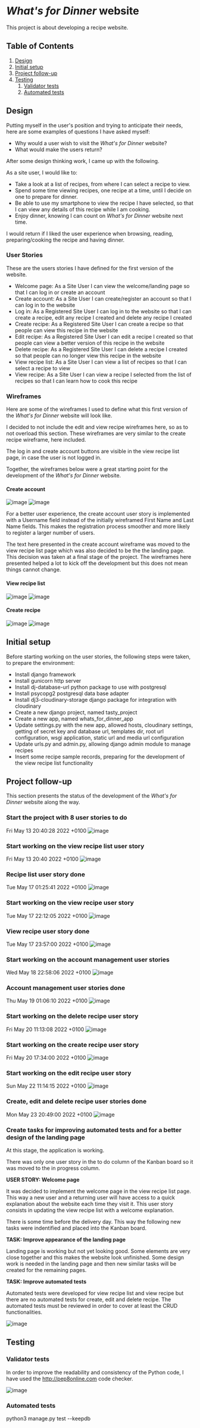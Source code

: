 # <em>What's for Dinner</em> website

This project is about developing a recipe website.

## Table of Contents

1. [Design](#design)
2. [Initial setup](#initial-setup)
3. [Project follow-up](#project-follow-up)
4. [Testing](#testing)
   1. [Validator tests](#validator-tests)
   2. [Automated tests](#automated-tests)

## Design

Putting myself in the user's position and trying to anticipate their needs, here are some examples of questions I have asked myself:

* Why would a user wish to visit the <em>What's for Dinner</em> website?
* What would make the users return?

After some design thinking work, I came up with the following.

As a site user, I would like to:
* Take a look at a list of recipes, from where I can select a recipe to view.
* Spend some time viewing recipes, one recipe at a time, until I decide on one to prepare for dinner.
* Be able to use my smartphone to view the recipe I have selected, so that I can view any details of this recipe while I am cooking.
* Enjoy dinner, knowing I can count on <em>What's for Dinner</em> website next time.

I would return if I liked the user experience when browsing, reading, preparing/cooking the recipe and having dinner.

### User Stories

These are the users stories I have defined for the first version of the website.

* Welcome page: As a Site User I can view the welcome/landing page so that I can log in or create an account
* Create account: As a Site User I can create/register an account so that I can log in to the website
* Log in: As a Registered Site User I can log in to the website so that I can create a recipe, edit any recipe I created and delete any recipe I created
* Create recipe: As a Registered Site User I can create a recipe so that people can view this recipe in the website
* Edit recipe: As a Registered Site User I can edit a recipe I created so that people can view a better version of this recipe in the website
* Delete recipe: As a Registered Site User I can delete a recipe I created so that people can no longer view this recipe in the website
* View recipe list: As a Site User I can view a list of recipes so that I can select a recipe to view
* View recipe: As a Site User I can view a recipe I selected from the list of recipes so that I can learn how to cook this recipe

### Wireframes

Here are some of the wireframes I used to define what this first version of the <em>What's for Dinner</em> website will look like.

I decided to not include the edit and view recipe wireframes here, so as to not overload this section. These wireframes are very similar to the create recipe wireframe, here included.

The log in and create account buttons are visible in the view recipe list page, in case the user is not logged in.

Together, the wireframes below were a great starting point for the development of the <em>What's for Dinner</em> website.

#### Create account

![image](https://user-images.githubusercontent.com/87392921/168344041-18c22795-d9e1-4bc3-a16a-f4a524a72b81.png)
![image](https://user-images.githubusercontent.com/87392921/168336912-b00816a5-f39a-4b38-bd31-109a8fc72a27.png)

For a better user experience, the create account user story is implemented with a Username field instead of the initially wireframed First Name and Last Name fields. This makes the registration process smoother and more likely to register a larger number of users.

The text here presented in the create account wireframe was moved to the view recipe list page which was also decided to be the the landing page. This decision was taken at a final stage of the project. The wireframes here presented helped a lot to kick off the development but this does not mean things cannot change.

#### View recipe list

![image](https://user-images.githubusercontent.com/87392921/168376267-d1926b42-ba3a-4613-ab98-d75a4848698f.png)
![image](https://user-images.githubusercontent.com/87392921/168343499-e5c7ccbf-5992-4bc1-83ad-e916ef1799ae.png)

#### Create recipe

![image](https://user-images.githubusercontent.com/87392921/168366511-061497bd-3983-4409-b4f5-132a579446f0.png)
![image](https://user-images.githubusercontent.com/87392921/168367108-16854308-335c-4a3d-88d9-526afbd10c9b.png)

## Initial setup

Before starting working on the user stories, the following steps were taken, to prepare the environment:

* Install django framework 
* Install gunicorn http server
* Install dj-database-url python package to use with postgresql
* Install psycopg2 postgresql data base adapter
* Install dj3-cloudinary-storage django package for integration with cloudinary
* Create a new django project, named tasty_project
* Create a new app, named whats_for_dinner_app
* Update settings.py with the new app, allowed hosts, cloudinary settings, getting of secret key and database url, templates dir, root url configuration, wsgi application, static url and media url configuration
* Update urls.py and admin.py, allowing django admin module to manage recipes
* Insert some recipe sample records, preparing for the development of the view recipe list functionality

## Project follow-up

This section presents the status of the development of the <em>What's for Dinner</em> website along the way.

### Start the project with 8 user stories to do

Fri May 13 20:40:28 2022 +0100
![image](https://user-images.githubusercontent.com/87392921/168377764-24ce531b-60ae-4e17-8682-23b9382b96d0.png)

### Start working on the view recipe list user story

Fri May 13 20:40 2022 +0100
![image](https://user-images.githubusercontent.com/87392921/168442707-5aba4960-23bb-4d9a-8983-f8be1292c173.png)

### Recipe list user story done

Tue May 17 01:25:41 2022 +0100
![image](https://user-images.githubusercontent.com/87392921/168701190-04a767c6-c4ab-40da-836f-082288f5e7e2.png)

### Start working on the view recipe user story

Tue May 17 22:12:05 2022 +0100
![image](https://user-images.githubusercontent.com/87392921/168908599-94cd32ba-0ef3-43e2-ac74-d0b5298a61b1.png)

### View recipe user story done

Tue May 17 23:57:00 2022 +0100
![image](https://user-images.githubusercontent.com/87392921/168925325-f6e48f7c-cd82-4efb-9eca-2f783cf19bb9.png)

### Start working on the account management user stories

Wed May 18 22:58:06 2022 +0100
![image](https://user-images.githubusercontent.com/87392921/169162297-8dfc8815-2ca1-4063-9881-414b5d80d287.png)

### Account management user stories done

Thu May 19 01:06:10 2022 +0100
![image](https://user-images.githubusercontent.com/87392921/169174789-4f0d161c-e1d7-47ba-b0b6-5d4f09d1ab90.png)

### Start working on the delete recipe user story

Fri May 20 11:13:08 2022 +0100
![image](https://user-images.githubusercontent.com/87392921/169505968-070db246-463f-48e1-8a3c-2ce45293eeee.png)

### Start working on the create recipe user story

Fri May 20 17:34:00 2022 +0100
![image](https://user-images.githubusercontent.com/87392921/169572344-c5537216-93b4-439b-bf73-088f10793026.png)

### Start working on the edit recipe user story

Sun May 22 11:14:15 2022 +0100
![image](https://user-images.githubusercontent.com/87392921/169690266-99ff194d-55c2-4bc6-ad39-e6a7c0396556.png)

### Create, edit and delete recipe user stories done

Mon May 23 20:49:00 2022 +0100
![image](https://user-images.githubusercontent.com/87392921/169895704-81e96644-0103-480f-92f7-35666739a9cb.png)

### Create tasks for improving automated tests and for a better design of the landing page

At this stage, the application is working.

There was only one user story in the to do column of the Kanban board so it was moved to the in progress column.

**USER STORY: Welcome page**

It was decided to implement the welcome page in the view recipe list page. This way a new user and a returning user will have access to a quick explanation about the website each time they visit it. This user story consists in updating the view recipe list with a welcome explanation.

There is some time before the delivery day. This way the following new tasks were indentified and placed into the Kanban board.

**TASK: Improve appearance of the landing page**

Landing page is working but not yet looking good. Some elements are very close together and this makes the website look unfinished. Some design work is needed in the landing page and then new similar tasks will be created for the remaining pages.

**TASK: Improve automated tests**

Automated tests were developed for view recipe list and view recipe but there are no automated tests for create, edit and delete recipe. The automated tests must be reviewed in order to cover at least the CRUD functionalities.

![image](https://user-images.githubusercontent.com/87392921/169899937-1304d0f8-3994-48e8-aa0b-d73944d69fe4.png)

## Testing

### Validator tests

In order to improve the readability and consistency of the Python code, I have used the http://pep8online.com code checker.

![image](https://user-images.githubusercontent.com/87392921/169820413-28dc900d-6301-4a53-9154-58250be27b84.png)


### Automated tests

python3 manage.py test --keepdb













